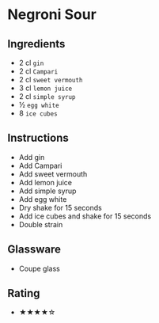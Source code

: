 # Negroni Sour

## Ingredients
- 2 cl `gin`
- 2 cl `Campari`
- 2 cl `sweet vermouth`
- 3 cl `lemon juice`
- 2 cl `simple syrup`
- ½ `egg white`
- 8 `ice cubes`

## Instructions
- Add gin
- Add Campari
- Add sweet vermouth
- Add lemon juice
- Add simple syrup
- Add egg white
- Dry shake for 15 seconds
- Add ice cubes and shake for 15 seconds
- Double strain

## Glassware
- Coupe glass

## Rating
- ★★★★☆